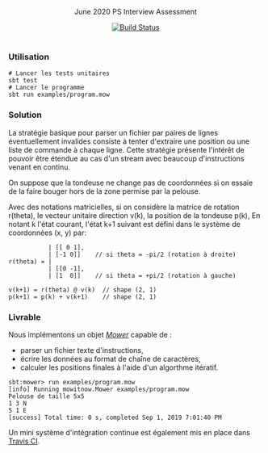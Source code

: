 
<p align="center">
  June 2020 PS Interview Assessment
</p>

<p align="center">
  <a href="http://travis-ci.org/mycaule/ps-assessment"><img src="https://api.travis-ci.org/mycaule/ps-assessment.svg?branch=master" alt="Build Status"></a>
  <br>
  <br>
</p>


### Utilisation
```
# Lancer les tests unitaires
sbt test
# Lancer le programme
sbt run examples/program.mow
```

### Solution

La stratégie basique pour parser un fichier par paires de lignes éventuellement invalides consiste à tenter d'extraire une position ou une liste de commande à chaque ligne. Cette stratégie présente l'intérêt de pouvoir être étendue au cas d'un stream avec beaucoup d'instructions venant en continu.

On suppose que la tondeuse ne change pas de coordonnées si on essaie de la faire bouger hors de la zone permise par la pelouse.

Avec des notations matricielles, si on considère la matrice de rotation r(theta), le vecteur unitaire direction v(k), la position de la tondeuse p(k),
En notant k l'état courant, l'état k+1 suivant est défini dans le système de coordonnées (x, y) par:

```
           | [[ 0 1],
           | [-1 0]]    // si theta = -pi/2 (rotation à droite)
r(theta) = |
           | [[0 -1],
           | [1  0]]    // si theta = +pi/2 (rotation à gauche)

v(k+1) = r(theta) @ v(k)  // shape (2, 1)
p(k+1) = p(k) + v(k+1)    // shape (2, 1)
```

### Livrable

Nous implémentons un objet [*Mower*](src/main/scala/mowitnow/Mower.scala) capable de :
- parser un fichier texte d'instructions,
- écrire les données au format de chaîne de caractères,
- calculer les positions finales à l'aide d'un algorthme itératif.

```
sbt:mower> run examples/program.mow
[info] Running mowitnow.Mower examples/program.mow
Pelouse de taille 5x5
1 3 N
5 1 E
[success] Total time: 0 s, completed Sep 1, 2019 7:01:40 PM
```

Un mini système d'intégration continue est également mis en place dans [Travis CI](http://travis-ci.org/mycaule/ps-assessment).
